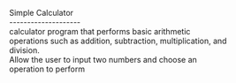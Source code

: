 Simple Calculator<br>
--------------------<br>
calculator program that performs basic arithmetic<br>
operations such as addition, subtraction, multiplication, and<br>
division.<br>
 Allow the user to input two numbers and choose an<br>
operation to perform<br>
